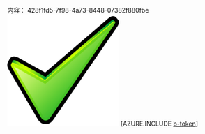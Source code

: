 内容︰ 428f1fd5-7f98-4a73-8448-07382f880fbe![图像](0a677a51-aa99-4bf0-90c6-613f96993c91.png)
[AZURE.INCLUDE [b-token](f8418723-2c18-474c-87a8-ecc7c3943e3c.md)]
